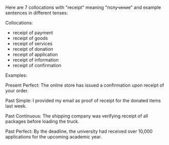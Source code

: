 Here are 7 collocations with "receipt" meaning "получение" and example sentences in different tenses:

Collocations:
- receipt of payment
- receipt of goods
- receipt of services
- receipt of donation
- receipt of application
- receipt of information
- receipt of confirmation

Examples:

Present Perfect: The online store has issued a confirmation upon receipt of your order.

Past Simple: I provided my email as proof of receipt for the donated items last week.

Past Continuous: The shipping company was verifying receipt of all packages before loading the truck.

Past Perfect: By the deadline, the university had received over 10,000 applications for the upcoming academic year.